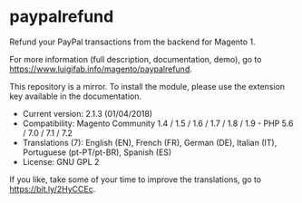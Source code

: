 # paypalrefund

Refund your PayPal transactions from the backend for Magento 1.

For more information (full description, documentation, demo), go to https://www.luigifab.info/magento/paypalrefund.

This repository is a mirror. To install the module, please use the extension key available in the documentation.

- Current version: 2.1.3 (01/04/2018)
- Compatibility: Magento Community 1.4 / 1.5 / 1.6 / 1.7 / 1.8 / 1.9 - PHP 5.6 / 7.0 / 7.1 / 7.2
- Translations (7): English (EN), French (FR), German (DE), Italian (IT), Portuguese (pt-PT/pt-BR), Spanish (ES)
- License: GNU GPL 2

If you like, take some of your time to improve the translations, go to https://bit.ly/2HyCCEc.
